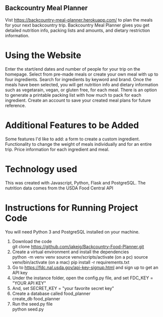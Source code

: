 ## Backcountry Meal Planner
Vist https://backcountry-meal-planner.herokuapp.com/ to plan the meals for your next backcountry trip.
Backcountry Meal Planner gives you get detailed nutrition info, packing lists and amounts, and dietary restriction information.

# Using the Website
Enter the start/end dates and number of people for your trip on the homepage. Select from pre-made meals or create your own meal with up to four ingredients. Search for ingredients by keyword and brand. Once the meals have been selected, you will get nutrition info and dietary information such as vegetarain, vegan, or gluten free, for each meal. There is an option to generate a printable packing list with how much to pack for each ingredient. Create an account to save your created meal plans for future reference.

# Additional Features to be Added 
Some features I'd like to add: a form to create a custom ingredient. Functionality to change the weight of meals individually and for an entire trip. Price information for each ingredient and meal.

# Technology used
This was created with Javascript, Python, Flask and PostgreSQL. The nutrition data comes from the USDA Food Central API

# Instructions for Running Project Code
You will need Python 3 and PostgreSQL installed on your machine.
1. Download the code <br>
    git clone https://github.com/jakejg/Backcountry-Food-Planner.git 
2. Create a virtual environment and install the dependencies <br>
    python -m venv venv
    source venv/scripts/activate (on a pc) source venv/bin/activate (on a mac)
    pip install -r requirements.txt
3. Go to https://fdc.nal.usda.gov/api-key-signup.html and sign up to get an API key
4. Under the instance folder, open the config.py file, and set FDC_KEY = "YOUR API KEY"
5. And, set SECRET_KEY = "your favorite secret key"
6. Create a database called food_planner <br>
    create_db food_planner
7. Run the seed.py file <br>
    python seed.py




